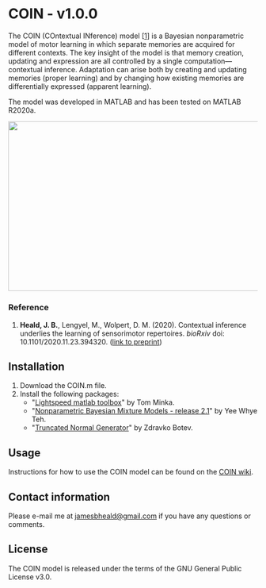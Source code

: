 # COIN - v1.0.0

The COIN (COntextual INference) model [[1](#reference)] is a Bayesian nonparametric model of motor learning in which separate memories are acquired for different contexts. The key insight of the model is that memory creation, updating and expression are all controlled by a single computation&mdash;contextual inference. Adaptation can arise both by creating and updating memories (proper learning) and by changing how existing memories are differentially expressed (apparent learning).

The model was developed in MATLAB and has been tested on MATLAB R2020a.

<p align="center">
<img src="https://github.com/jamesheald/COIN/blob/main/images/3_Contributions.png" width="805" height="342.3">
<!--<img src="https://github.com/jamesheald/COIN/blob/main/images/spontaneous_recovery.png" width="633.5000" height="361.0000">-->
</p>

### Reference

1. __Heald, J. B.__, Lengyel, M., Wolpert, D. M. (2020). Contextual inference underlies the learning of sensorimotor repertoires. *bioRxiv* doi: 10.1101/2020.11.23.394320. ([link to preprint](https://www.biorxiv.org/content/10.1101/2020.11.23.394320v1))

## Installation

1. Download the COIN.m file.
2. Install the following packages:
   - "[Lightspeed matlab toolbox](https://github.com/tminka/lightspeed)" by Tom Minka. 
   - "[Nonparametric Bayesian Mixture Models - release 2.1](http://www.stats.ox.ac.uk/~teh/software.html)" by Yee Whye Teh.
   - "[Truncated Normal Generator](https://web.maths.unsw.edu.au/~zdravkobotev/)" by Zdravko Botev.
    
## Usage

Instructions for how to use the COIN model can be found on the [COIN wiki](https://github.com/jamesheald/COIN/wiki).

## Contact information

Please e-mail me at [jamesbheald@gmail.com](mailto:jamesbheald@gmail.com) if you have any questions or comments.

## License

The COIN model is released under the terms of the GNU General Public License v3.0.
